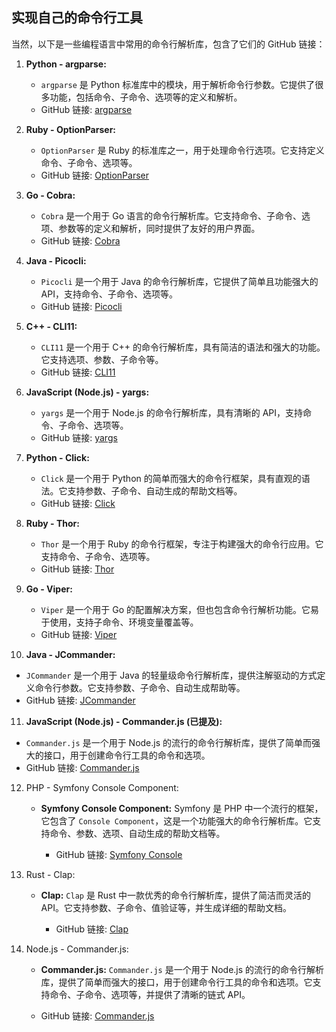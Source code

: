 ## 实现自己的命令行工具
当然，以下是一些编程语言中常用的命令行解析库，包含了它们的 GitHub 链接：

1. **Python - argparse:**
   - `argparse` 是 Python 标准库中的模块，用于解析命令行参数。它提供了很多功能，包括命令、子命令、选项等的定义和解析。
   - GitHub 链接: [argparse](https://docs.python.org/3/library/argparse.html)

2. **Ruby - OptionParser:**
   - `OptionParser` 是 Ruby 的标准库之一，用于处理命令行选项。它支持定义命令、子命令、选项等。
   - GitHub 链接: [OptionParser](https://ruby-doc.org/stdlib/libdoc/optparse/rdoc/OptionParser.html)

3. **Go - Cobra:**
   - `Cobra` 是一个用于 Go 语言的命令行解析库。它支持命令、子命令、选项、参数等的定义和解析，同时提供了友好的用户界面。
   - GitHub 链接: [Cobra](https://github.com/spf13/cobra)

4. **Java - Picocli:**
   - `Picocli` 是一个用于 Java 的命令行解析库，它提供了简单且功能强大的 API，支持命令、子命令、选项等。
   - GitHub 链接: [Picocli](https://picocli.info/)

5. **C++ - CLI11:**
   - `CLI11` 是一个用于 C++ 的命令行解析库，具有简洁的语法和强大的功能。它支持选项、参数、子命令等。
   - GitHub 链接: [CLI11](https://github.com/CLIUtils/CLI11)

6. **JavaScript (Node.js) - yargs:**
   - `yargs` 是一个用于 Node.js 的命令行解析库，具有清晰的 API，支持命令、子命令、选项等。
   - GitHub 链接: [yargs](https://github.com/yargs/yargs)

7. **Python - Click:**
   - `Click` 是一个用于 Python 的简单而强大的命令行框架，具有直观的语法。它支持参数、子命令、自动生成的帮助文档等。
   - GitHub 链接: [Click](https://github.com/pallets/click)

8. **Ruby - Thor:**
   - `Thor` 是一个用于 Ruby 的命令行框架，专注于构建强大的命令行应用。它支持命令、子命令、选项等。
   - GitHub 链接: [Thor](https://github.com/erikhuda/thor)

9. **Go - Viper:**
   - `Viper` 是一个用于 Go 的配置解决方案，但也包含命令行解析功能。它易于使用，支持子命令、环境变量覆盖等。
   - GitHub 链接: [Viper](https://github.com/spf13/viper)

10. **Java - JCommander:**
   - `JCommander` 是一个用于 Java 的轻量级命令行解析库，提供注解驱动的方式定义命令行参数。它支持参数、子命令、自动生成帮助等。
   - GitHub 链接: [JCommander](https://github.com/cbeust/jcommander)

11. **JavaScript (Node.js) - Commander.js (已提及):**
   - `Commander.js` 是一个用于 Node.js 的流行的命令行解析库，提供了简单而强大的接口，用于创建命令行工具的命令和选项。
   - GitHub 链接: [Commander.js](https://github.com/tj/commander.js)

12. PHP - Symfony Console Component:
    - **Symfony Console Component:** Symfony 是 PHP 中一个流行的框架，它包含了 `Console Component`，这是一个功能强大的命令行解析库。它支持命令、参数、选项、自动生成的帮助文档等。

      - GitHub 链接: [Symfony Console](https://github.com/symfony/console)

13. Rust - Clap:
    - **Clap:** `Clap` 是 Rust 中一款优秀的命令行解析库，提供了简洁而灵活的 API。它支持参数、子命令、值验证等，并生成详细的帮助文档。

      - GitHub 链接: [Clap](https://github.com/clap-rs/clap)

13. Node.js - Commander.js:
    - **Commander.js:** `Commander.js` 是一个用于 Node.js 的流行的命令行解析库，提供了简单而强大的接口，用于创建命令行工具的命令和选项。它支持命令、子命令、选项等，并提供了清晰的链式 API。

    - GitHub 链接: [Commander.js](https://github.com/tj/commander.js)